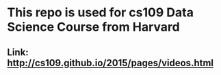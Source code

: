 # This repo is used for cs109 Data Science Course from Harvard
## Link: http://cs109.github.io/2015/pages/videos.html 
